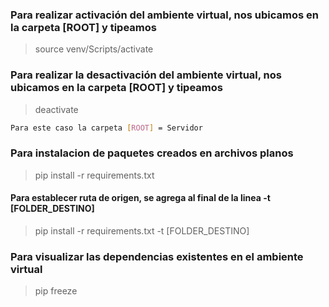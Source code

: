 ### Para realizar activación del ambiente virtual, nos ubicamos en la carpeta [ROOT] y tipeamos

> source venv/Scripts/activate

### Para realizar la desactivación del ambiente virtual, nos ubicamos en la carpeta [ROOT] y tipeamos

> deactivate

```sh
Para este caso la carpeta [ROOT] = Servidor
```

### Para instalacion de paquetes creados en archivos planos

> pip install -r requirements.txt

#### Para establecer ruta de origen, se agrega al final de la linea -t [FOLDER_DESTINO]

> pip install -r requirements.txt -t [FOLDER_DESTINO]

### Para visualizar las dependencias existentes en el ambiente virtual

> pip freeze